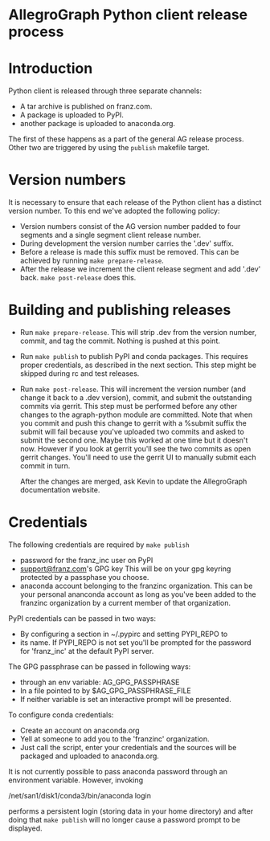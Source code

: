 AllegroGraph Python client release process
==========================================

# Introduction

Python client is released through three separate channels:

   - A tar archive is published on franz.com.
   - A package is uploaded to PyPI.
   - another package is uploaded to anaconda.org.

The first of these happens as a part of the general AG release process.
Other two are triggered by using the `publish` makefile target.

# Version numbers

It is necessary to ensure that each release of the Python client has
a distinct version number. To this end we've adopted the following
policy:

   - Version numbers consist of the AG version number
     padded to four segments and a single segment 
     client release number.
   - During development the version number carries the 
     '.dev' suffix.
   - Before a release is made this suffix must be removed.
     This can be achieved by running `make prepare-release`.
   - After the release we increment the client release 
     segment and add '.dev' back. `make post-release` does this.

# Building and publishing releases

   - Run `make prepare-release`. This will strip .dev from the version
     number, commit, and tag the commit.  Nothing is pushed at this
     point.

   - Run `make publish` to publish PyPI and conda packages. This
     requires proper credentials, as described in the next section.
     This step might be skipped during rc and test releases.

   - Run `make post-release`. This will increment the version number
     (and change it back to a .dev version), commit, and submit the
     outstanding commits via gerrit.  This step must be performed
     before any other changes to the agraph-python module are
     committed.   Note that when you commit and push this change
     to gerrit with a %submit suffix the submit will fail
     because you've uploaded two commits and asked to submit the
     second one.  Maybe this worked at one time but it doesn't now.
     However if you look at gerrit you'll see the two commits
     as open gerrit changes.  You'll need to use the gerrit UI to manually
     submit each commit in turn.

     After the changes are merged, ask Kevin to update the
     AllegroGraph documentation website.

# Credentials

The following credentials are required by `make publish`

   - password for the franz_inc user on PyPI 
   - support@franz.com's GPG key    This will be on your gpg keyring
     protected by a passphase you choose.
   - anaconda account belonging to the franzinc organization.  This can
     be your personal ananconda account as long as you've been added
     to the franzinc organization by a current member of that organization.

PyPI credentials can be passed in two ways: 

   - By configuring a section in ~/.pypirc and setting PYPI_REPO to
   - its name.  If PYPI_REPO is not set you'll be prompted for the
     password for 'franz_inc' at the default PyPI server.

The GPG passphrase can be passed in following ways: 
   
   - through an env variable: AG_GPG_PASSPHRASE 
   - In a file pointed to by $AG_GPG_PASSPHRASE_FILE 
   - If neither variable is set an interactive prompt will be presented.

To configure conda credentials:
  
   - Create an account on anaconda.org 
   - Yell at someone to add you to the 'franzinc' organization. 
   - Just call the script, enter your credentials and the sources 
     will be packaged and uploaded to anaconda.org.

It is not currently possible to pass anaconda password through 
an environment variable. However, invoking 

   /net/san1/disk1/conda3/bin/anaconda login

performs a persistent login (storing data in your home directory)
and after doing that `make publish` will no longer cause a 
password prompt to be displayed.
